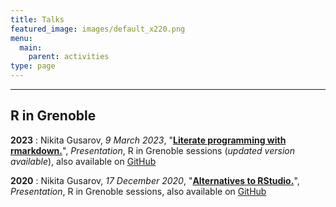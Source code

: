 ```yaml
---
title: Talks
featured_image: images/default_x220.png
menu: 
  main:
    parent: activities
type: page
---
```




---

## R in Grenoble

**2023**
: Nikita Gusarov, *9 March 2023*, 
  "<B><A HREF="/docs/literate_rmarkdown.pdf">Literate programming with rmarkdown.</A></B>", 
  *Presentation*, R in Grenoble sessions (*updated version available*), also available on [GitHub](https://github.com/nikitagusarov/literate_rmarkdown)

**2020**
: Nikita Gusarov, *17 December 2020*, 
  "<B><A HREF="/docs/alternatives_rstudio.pdf">Alternatives to RStudio.</A></B>", 
  *Presentation*, R in Grenoble sessions, also available on [GitHub](https://github.com/nikitagusarov/rstudio_alternatives)
